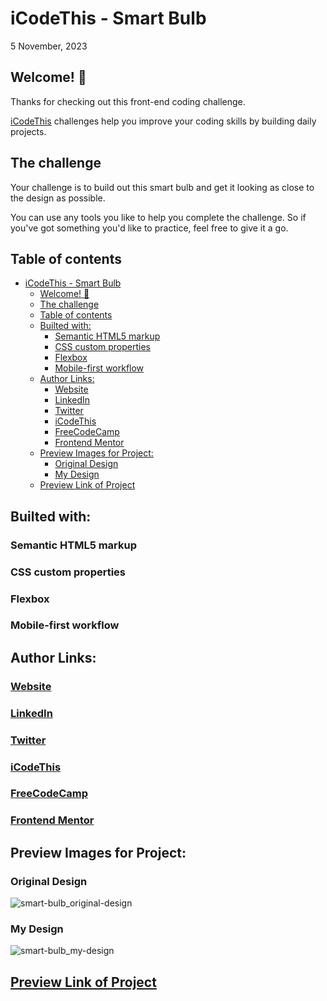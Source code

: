 # iCodeThis - Smart Bulb

5 November, 2023

## Welcome! 👋

Thanks for checking out this front-end coding challenge.

[iCodeThis](https://icodethis.com/) challenges help you improve your coding skills by building daily projects.

## The challenge

Your challenge is to build out this smart bulb and get it looking as close to the design as possible.

You can use any tools you like to help you complete the challenge. So if you've got something you'd like to practice, feel free to give it a go.

## Table of contents

- [iCodeThis - Smart Bulb](#icodethis---smart-bulb)
  - [Welcome! 👋](#welcome-)
  - [The challenge](#the-challenge)
  - [Table of contents](#table-of-contents)
  - [Builted with:](#builted-with)
    - [Semantic HTML5 markup](#semantic-html5-markup)
    - [CSS custom properties](#css-custom-properties)
    - [Flexbox](#flexbox)
    - [Mobile-first workflow](#mobile-first-workflow)
  - [Author Links:](#author-links)
    - [Website](#website)
    - [LinkedIn](#linkedin)
    - [Twitter](#twitter)
    - [iCodeThis](#icodethis)
    - [FreeCodeCamp](#freecodecamp)
    - [Frontend Mentor](#frontend-mentor)
  - [Preview Images for Project:](#preview-images-for-project)
    - [Original Design](#original-design)
    - [My Design](#my-design)
  - [Preview Link of Project](#preview-link-of-project)

## Builted with:

### Semantic HTML5 markup

### CSS custom properties

### Flexbox

### Mobile-first workflow

## Author Links:

### [Website](https://www.selimbiber.dev)

### [LinkedIn](https://linkedin.com/in/selim-biber)

### [Twitter](https://www.twitter.com/selimbbr)

### [iCodeThis](https://icodethis.com/selimbiber)

### [FreeCodeCamp](https://www.freecodecamp.org/selimbiber)

### [Frontend Mentor](https://www.frontendmentor.io/profile/selimbiber)

## Preview Images for Project:

### Original Design

![smart-bulb_original-design](https://github.com/selimbiber/30Day30Project-HTML5-CSS3-Challenges/assets/117529414/0cce8fa8-d15f-4159-9f7b-9ff4880e7013)

### My Design

![smart-bulb_my-design](https://github.com/selimbiber/30Day30Project-HTML5-CSS3-Challenges/assets/117529414/1a9213a3-e17a-48dc-925b-2a249e13aabf)

## [Preview Link of Project](https://selimbiber.github.io/Vanilla-CSS-Challenges/%2BDay30-smart-bulb/)
